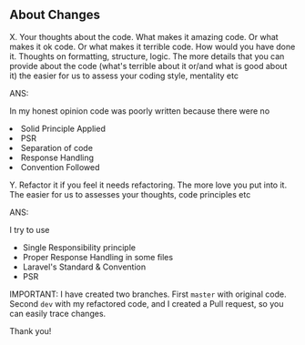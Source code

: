 ## About Changes

X. Your thoughts about the code. What makes it amazing code. Or what makes it ok code. Or what makes it terrible code. 
How would you have done it. Thoughts on formatting, structure, logic. The more details that you can provide about the 
code (what's terrible about it or/and what is good about it) the easier for us to assess your coding style, mentality etc

ANS:

<p>In my honest opinion code was poorly written because there were no</p> 

<li>Solid Principle Applied</li>
<li>PSR</li>
<li>Separation of code</li>
<li>Response Handling</li>
<li>Convention Followed</li>

Y.  Refactor it if you feel it needs refactoring. The more love you put into it. The easier for us to assesses your thoughts, code principles etc

ANS: 

<p>I try to use</p> 

- Single Responsibility principle
- Proper Response Handling in some files
- Laravel's Standard & Convention
- PSR

IMPORTANT: I have created two branches. First `master` with original code. Second `dev` with my refactored code, and I created a Pull request, so you can easily trace changes.


Thank you!